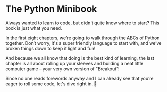 # The Python Minibook

Always wanted to learn to code, but didn't quite know where to start?
This book is just what you need.

In the first eight chapters, we're going to walk through the ABCs of Python together.
Don’t worry, it's a super friendly language to start with, and we’ve broken things down to keep it light and fun!

And because we all know that doing is the best kind of learning, the last chapter is all about rolling up your sleeves and building a neat little computer game – your very own version of "Breakout"!

Since no one reads forewords anyway and I can already see that you’re eager to roll some code, let's dive right in. 🚀

```{tableofcontents}

```
